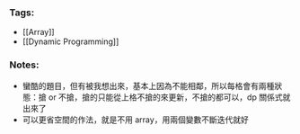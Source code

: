 ### Tags:
- [[Array]]
- [[Dynamic Programming]]
### Notes:
- 蠻酷的題目，但有被我想出來，基本上因為不能相鄰，所以每格會有兩種狀態：搶 or 不搶，搶的只能從上格不搶的來更新，不搶的都可以，dp 關係式就出來了
- 可以更省空間的作法，就是不用 array，用兩個變數不斷迭代就好
